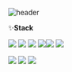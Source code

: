 ![header](https://capsule-render.vercel.app/api?type=slice&color=ff9a9e&height=150&section=header&text=Young_Ji&fontSize=90&&fontColor=c572f9)

✨**Stack**   

<img src="https://img.shields.io/badge/axios-2A1659?style=for-the-badge&logo= Query&logoColor=blue"> <img src="https://img.shields.io/badge/react-61DAFB?style=for-the-badge&logo=react&logoColor=black"> <img src="https://img.shields.io/badge/styled components-hotpink?style=for-the-badge&logo=styled-components&logoColor=white"> <img src="https://img.shields.io/badge/javascript-F7DF1E?style=for-the-badge&logo=javascript&logoColor=black"><img src="https://img.shields.io/badge/HTML-E34F26?style=for-the-badge&logo=HTML&logoColor=white"> <img src="https://img.shields.io/badge/css-1572B6?style=for-the-badge&logo=css3&logoColor=white">    


<img src="https://img.shields.io/badge/JAVA-FC4C02?style=for-the-badge&logo=JAVA&logoColor=white"> <img src="https://img.shields.io/badge/Spring-6DB33F?style=for-the-badge&logo=Spring&logoColor=white"> <img src="https://img.shields.io/badge/SQL-4479A1?style=for-the-badge&logo=MySQL&logoColor=white">
